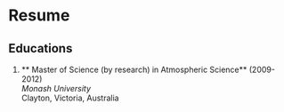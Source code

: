 # Resume

## Educations
1. ** Master of Science (by research) in Atmospheric Science** (2009-2012)  
*Monash University*  
Clayton, Victoria, Australia
